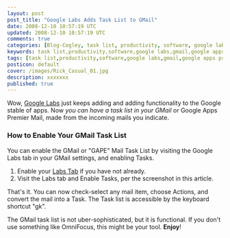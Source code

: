 ```yaml
---           
layout: post
post_title: "Google Labs Adds Task List to GMail"
date: 2008-12-10 10:57:19 UTC
updated: 2008-12-10 10:57:19 UTC
comments: true
categories: [Blog-Cogley, task list, productivity, software, google labs, gmail, google apps premier edition, google]
keywords: task list,productivity,software,google labs,gmail,google apps premier edition,google
tags: [task list,productivity,software,google labs,gmail,google apps premier edition,google]
posticon: default
cover: /images/Rick_Casual_01.jpg
description: xxxxxxx
published: true
---
```

 

[](http://www.flickr.com/photos/81796435@N00/3096904847 "View 'Google Labs Adds Task List' on Flickr.com")Wow, [Google Labs](http://rick.cogley.info/topics_files/Google_Labs.php) just keeps adding and adding functionality to the Google stable of apps. Now _you can have a task list in your GMail_ or Google Apps Premier Mail, made from the incoming mails you indicate. 


### How to Enable Your GMail Task List



You can enable the GMail or "GAPE" Mail Task List by visiting the Google Labs tab in your GMail settings, and enabling Tasks. 

1. Enable your [Labs Tab](http://rick.cogley.info/blog/?id=6971573604173705225) if you have not already.
2. Visit the Labs tab and Enable Tasks, per the screenshot in this article. 

That's it. You can now check-select any mail item, choose Actions, and convert the mail into a Task. The Task list is accessible by the keyboard shortcut "gk". 


The GMail task list is not uber-sophisticated, but it is functional. If you don't use something like OmniFocus, this might be your tool. **Enjoy**!

